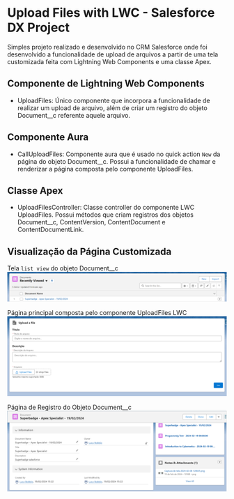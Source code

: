 # Upload Files with LWC - Salesforce DX Project

Simples projeto realizado e desenvolvido no CRM Salesforce onde foi desenvolvido a funcionalidade de upload de arquivos a partir de uma tela customizada feita com Lightning Web Components e uma classe Apex.

## Componente de Lightning Web Components

- UploadFiles: Único componente que incorpora a funcionalidade de realizar um upload de arquivo, além de criar um registro do objeto Document__c referente aquele arquivo.

## Componente Aura

- CallUploadFiles: Componente aura que é usado no quick action `New` da página do objeto Document__c. Possui a funcionalidade de chamar e renderizar a página composta pelo componente UploadFiles.

## Classe Apex

- UploadFilesController: Classe controller do componente LWC UploadFiles. Possui métodos que criam registros dos objetos Document__c, ContentVersion, ContentDocument e ContentDocumentLink.

## Visualização da Página Customizada

Tela `list view` do objeto Document__c
![List View of Document__c](image.png)

Página principal composta pelo componente UploadFiles LWC
![UploadFiles LWC Component](image-1.png)

Página de Registro do Objeto Document__c
![Record Page of Document__c](image-2.png)